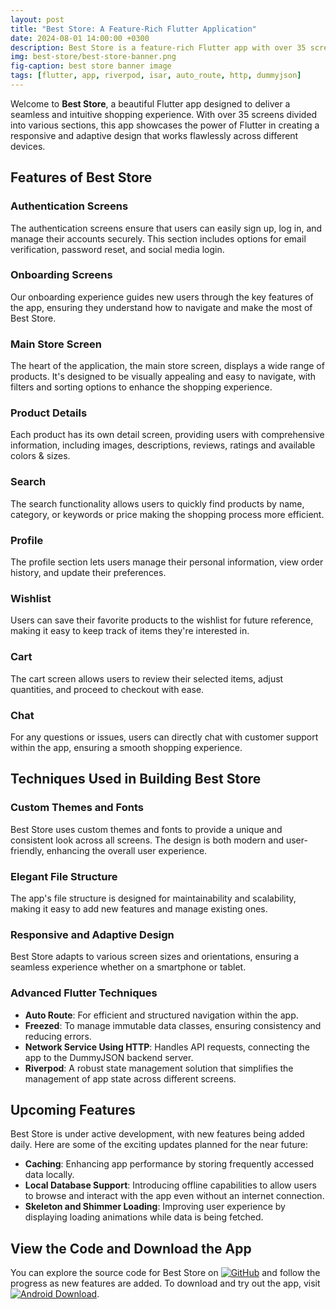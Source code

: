 ```yaml
---
layout: post
title: "Best Store: A Feature-Rich Flutter Application"
date: 2024-08-01 14:00:00 +0300
description: Best Store is a feature-rich Flutter app with over 35 screens, offering a seamless shopping experience with custom themes, responsive design, and advanced state management. Explore its robust functionality and stay tuned for new features added daily.
img: best-store/best-store-banner.png
fig-caption: best store banner image
tags: [flutter, app, riverpod, isar, auto_route, http, dummyjson]
---
```


Welcome to **Best Store**, a beautiful Flutter app designed to deliver a seamless and intuitive shopping experience. With over 35 screens divided into various sections, this app showcases the power of Flutter in creating a responsive and adaptive design that works flawlessly across different devices.

## Features of Best Store

### Authentication Screens

The authentication screens ensure that users can easily sign up, log in, and manage their accounts securely. This section includes options for email verification, password reset, and social media login.

### Onboarding Screens

Our onboarding experience guides new users through the key features of the app, ensuring they understand how to navigate and make the most of Best Store.

### Main Store Screen

The heart of the application, the main store screen, displays a wide range of products. It's designed to be visually appealing and easy to navigate, with filters and sorting options to enhance the shopping experience.

### Product Details

Each product has its own detail screen, providing users with comprehensive information, including images, descriptions, reviews, ratings and available colors & sizes.

### Search

The search functionality allows users to quickly find products by name, category, or keywords or price making the shopping process more efficient.

### Profile

The profile section lets users manage their personal information, view order history, and update their preferences.

### Wishlist

Users can save their favorite products to the wishlist for future reference, making it easy to keep track of items they're interested in.

### Cart

The cart screen allows users to review their selected items, adjust quantities, and proceed to checkout with ease.

### Chat

For any questions or issues, users can directly chat with customer support within the app, ensuring a smooth shopping experience.

## Techniques Used in Building Best Store

### Custom Themes and Fonts

Best Store uses custom themes and fonts to provide a unique and consistent look across all screens. The design is both modern and user-friendly, enhancing the overall user experience.

### Elegant File Structure

The app's file structure is designed for maintainability and scalability, making it easy to add new features and manage existing ones.

### Responsive and Adaptive Design

Best Store adapts to various screen sizes and orientations, ensuring a seamless experience whether on a smartphone or tablet.

### Advanced Flutter Techniques

- **Auto Route**: For efficient and structured navigation within the app.
- **Freezed**: To manage immutable data classes, ensuring consistency and reducing errors.
- **Network Service Using HTTP**: Handles API requests, connecting the app to the DummyJSON backend server.
- **Riverpod**: A robust state management solution that simplifies the management of app state across different screens.

## Upcoming Features

Best Store is under active development, with new features being added daily. Here are some of the exciting updates planned for the near future:

- **Caching**: Enhancing app performance by storing frequently accessed data locally.
- **Local Database Support**: Introducing offline capabilities to allow users to browse and interact with the app even without an internet connection.
- **Skeleton and Shimmer Loading**: Improving user experience by displaying loading animations while data is being fetched.

## View the Code and Download the App

You can explore the source code for Best Store on [![GitHub](https://img.shields.io/badge/GitHub%20Repo-grey)](https://github.com/aliwaseem27/best_store) and follow the progress as new features are added. To download and try out the app, visit [![Android Download](https://img.shields.io/badge/Download-Android-green)](https://github.com/aliwaseem27).
